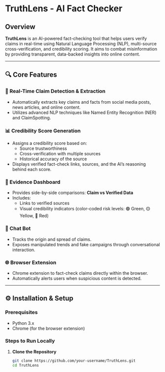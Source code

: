 # TruthLens - AI Fact Checker

## Overview

**TruthLens** is an AI-powered fact-checking tool that helps users verify claims in real-time using Natural Language Processing (NLP), multi-source cross-verification, and credibility scoring. It aims to combat misinformation by providing transparent, data-backed insights into online content.

---

## 🔍 Core Features

### 🧠 Real-Time Claim Detection & Extraction
- Automatically extracts key claims and facts from social media posts, news articles, and online content.
- Utilizes advanced NLP techniques like Named Entity Recognition (NER) and ClaimSpotting.

### 📊 Credibility Score Generation
- Assigns a credibility score based on:
  - Source trustworthiness
  - Cross-verification with multiple sources
  - Historical accuracy of the source
- Displays verified fact-check links, sources, and the AI’s reasoning behind each score.

### 🧾 Evidence Dashboard
- Provides side-by-side comparisons: **Claim vs Verified Data**
- Includes:
  - Links to verified sources
  - Visual credibility indicators (color-coded risk levels: 🟢 Green, 🟡 Yellow, 🔴 Red)

### 🤖 Chat Bot
- Tracks the origin and spread of claims.
- Exposes manipulated trends and fake campaigns through conversational interaction.

### 🌐 Browser Extension
- Chrome extension to fact-check claims directly within the browser.
- Automatically alerts users when suspicious content is detected.

---

## ⚙️ Installation & Setup

### Prerequisites
- Python 3.x
- Chrome (for the browser extension)

### Steps to Run Locally

1. **Clone the Repository**
   ```bash
   git clone https://github.com/your-username/TruthLens.git
   cd TruthLens
